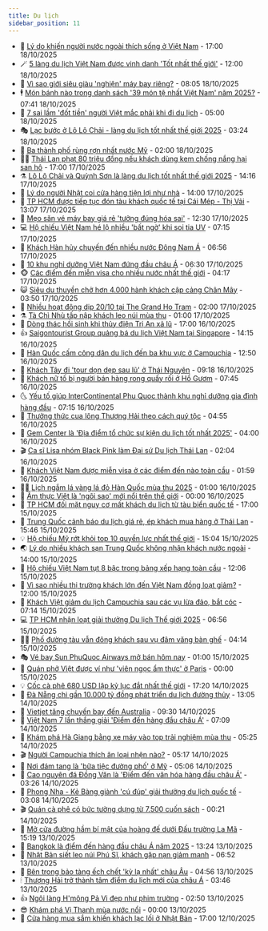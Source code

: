```yaml
---
title: Du lịch
sidebar_position: 11
---
```


<!-- vnexpress-du-lich:START -->
- 💂 [Lý do khiến người nước ngoài thích sống ở Việt Nam](https://vnexpress.net/ly-do-khien-nguoi-nuoc-ngoai-thich-song-o-viet-nam-4950078.html) - 17:00 18/10/2025
- 🪄 [5 làng du lịch Việt Nam được vinh danh &#39;Tốt nhất thế giới&#39;](https://vnexpress.net/5-lang-du-lich-viet-nam-duoc-vinh-danh-tot-nhat-the-gioi-4952851.html) - 12:00 18/10/2025
- 🦅 [Vì sao giới siêu giàu &#39;nghiện&#39; máy bay riêng?](https://vnexpress.net/vi-sao-gioi-sieu-giau-nghien-may-bay-rieng-4950698.html) - 08:05 18/10/2025
- 🕴 [Món bánh nào trong danh sách &#39;39 món tệ nhất Việt Nam&#39; năm 2025?](https://vnexpress.net/mon-banh-nao-trong-danh-sach-39-mon-te-nhat-viet-nam-nam-2025-4952871.html) - 07:41 18/10/2025
- 👀 [7 sai lầm &#39;đốt tiền&#39; người Việt mắc phải khi đi du lịch](https://vnexpress.net/7-sai-lam-dot-tien-nguoi-viet-mac-phai-khi-di-du-lich-4951822.html) - 05:00 18/10/2025
- 🎭 [Lạc bước ở Lô Lô Chải - làng du lịch tốt nhất thế giới 2025](https://vnexpress.net/lac-buoc-o-lo-lo-chai-lang-du-lich-tot-nhat-the-gioi-2025-4952798.html) - 03:24 18/10/2025
- 🦒 [Ba thành phố rùng rợn nhất nước Mỹ](https://vnexpress.net/ba-thanh-pho-rung-ron-nhat-nuoc-my-4951762.html) - 02:00 18/10/2025
- 👨‍🏫 [Thái Lan phạt 80 triệu đồng nếu khách dùng kem chống nắng hại san hô](https://vnexpress.net/thai-lan-phat-80-trieu-dong-neu-khach-dung-kem-chong-nang-hai-san-ho-4952748.html) - 17:00 17/10/2025
- ⚗️ [Lô Lô Chải và Quỳnh Sơn là làng du lịch tốt nhất thế giới 2025](https://vnexpress.net/lo-lo-chai-va-quynh-son-la-lang-du-lich-tot-nhat-the-gioi-2025-4952766.html) - 14:16 17/10/2025
- 🥸 [Lý do người Nhật coi cửa hàng tiện lợi như nhà](https://vnexpress.net/ly-do-nguoi-nhat-coi-cua-hang-tien-loi-nhu-nha-4952538.html) - 14:00 17/10/2025
- 🤠 [TP HCM được tiếp tục đón tàu khách quốc tế tại Cái Mép - Thị Vải](https://vnexpress.net/tp-hcm-duoc-tiep-tuc-don-tau-khach-quoc-te-tai-cai-mep-thi-vai-4952593.html) - 13:07 17/10/2025
- 🚀 [Mẹo săn vé máy bay giá rẻ &#39;tưởng đúng hóa sai&#39;](https://vnexpress.net/meo-san-ve-may-bay-gia-re-tuong-dung-hoa-sai-4952645.html) - 12:30 17/10/2025
- 💻 [Hộ chiếu Việt Nam hé lộ nhiều &#39;bất ngờ&#39; khi soi tia UV](https://vnexpress.net/ho-chieu-viet-nam-he-lo-nhieu-bat-ngo-khi-soi-tia-uv-4952408.html) - 07:15 17/10/2025
- 💼 [Khách Hàn hủy chuyến đến nhiều nước Đông Nam Á](https://vnexpress.net/khach-han-huy-chuyen-den-nhieu-nuoc-dong-nam-a-4952609.html) - 06:56 17/10/2025
- 🤡 [10 khu nghỉ dưỡng Việt Nam đứng đầu châu Á](https://vnexpress.net/10-khu-nghi-duong-viet-nam-dung-dau-chau-a-4952074.html) - 06:30 17/10/2025
- 🐵 [Các điểm đến miễn visa cho nhiều nước nhất thế giới](https://vnexpress.net/cac-diem-den-mien-visa-cho-nhieu-nuoc-nhat-the-gioi-4952505.html) - 04:17 17/10/2025
- 😺 [Siêu du thuyền chở hơn 4.000 hành khách cập cảng Chân Mây](https://vnexpress.net/sieu-du-thuyen-cho-hon-4-000-hanh-khach-cap-cang-chan-may-4952509.html) - 03:50 17/10/2025
- 🌈 [Nhiều hoạt động dịp 20/10 tại The Grand Ho Tram](https://vnexpress.net/nhieu-hoat-dong-dip-20-10-tai-the-grand-ho-tram-4951819.html) - 02:00 17/10/2025
- ⚗️ [Tà Chì Nhù tấp nập khách leo núi mùa thu](https://vnexpress.net/ta-chi-nhu-tap-nap-khach-leo-nui-mua-thu-4951060.html) - 01:00 17/10/2025
- 👀 [Dòng thác hồi sinh khi thủy điện Trị An xả lũ](https://vnexpress.net/dong-thac-hoi-sinh-khi-thuy-dien-tri-an-xa-lu-4952372.html) - 17:00 16/10/2025
- 👍 [Saigontourist Group quảng bá du lịch Việt Nam tại Singapore](https://vnexpress.net/saigontourist-group-quang-ba-du-lich-viet-nam-tai-singapore-4952339.html) - 14:15 16/10/2025
- 💄 [Hàn Quốc cấm công dân du lịch đến ba khu vực ở Campuchia](https://vnexpress.net/han-quoc-cam-cong-dan-du-lich-den-ba-khu-vuc-o-campuchia-4952360.html) - 12:50 16/10/2025
- 🥷 [Khách Tây đi &#39;tour dọn dẹp sau lũ&#39; ở Thái Nguyên](https://vnexpress.net/khach-tay-di-tour-don-dep-sau-lu-o-thai-nguyen-4952162.html) - 09:18 16/10/2025
- 📝 [Khách nữ tố bị người bán hàng rong quấy rối ở Hồ Gươm](https://vnexpress.net/khach-nu-to-bi-nguoi-ban-hang-rong-quay-roi-o-ho-guom-4952077.html) - 07:45 16/10/2025
- 🌜 [Yếu tố giúp InterContinental Phu Quoc thành khu nghỉ dưỡng gia đình hàng đầu](https://vnexpress.net/yeu-to-giup-intercontinental-phu-quoc-thanh-khu-nghi-duong-gia-dinh-hang-dau-4949721.html) - 07:15 16/10/2025
- 📝 [Thưởng thức cua lông Thượng Hải theo cách quý tộc](https://vnexpress.net/thuong-thuc-cua-long-thuong-hai-theo-cach-quy-toc-4950585.html) - 04:55 16/10/2025
- 🧰 [Gem Center là &#39;Địa điểm tổ chức sự kiện du lịch tốt nhất 2025&#39;](https://vnexpress.net/gem-center-la-dia-diem-to-chuc-su-kien-du-lich-tot-nhat-2025-4949774.html) - 04:00 16/10/2025
- 🎬 [Ca sĩ Lisa nhóm Black Pink làm Đại sứ Du lịch Thái Lan](https://vnexpress.net/ca-si-lisa-nhom-black-pink-lam-dai-su-du-lich-thai-lan-4951960.html) - 02:04 16/10/2025
- 🧐 [Khách Việt Nam được miễn visa ở các điểm đến nào toàn cầu](https://vnexpress.net/khach-viet-nam-duoc-mien-visa-o-cac-diem-den-nao-toan-cau-4951971.html) - 01:59 16/10/2025
- 👨‍🏫 [Lịch ngắm lá vàng lá đỏ Hàn Quốc mùa thu 2025](https://vnexpress.net/lich-ngam-la-vang-la-do-han-quoc-mua-thu-2025-4951726.html) - 01:00 16/10/2025
- 🦣 [Ẩm thực Việt là &#39;ngôi sao&#39; mới nổi trên thế giới](https://vnexpress.net/am-thuc-viet-la-ngoi-sao-moi-noi-tren-the-gioi-4951676.html) - 00:00 16/10/2025
- 🌋 [TP HCM đối mặt nguy cơ mất khách du lịch từ tàu biển quốc tế](https://vnexpress.net/tp-hcm-doi-mat-nguy-co-mat-khach-du-lich-tu-tau-bien-quoc-te-4951895.html) - 17:00 15/10/2025
- 🦄 [Trung Quốc cảnh báo du lịch giá rẻ, ép khách mua hàng ở Thái Lan](https://vnexpress.net/trung-quoc-canh-bao-du-lich-gia-re-ep-khach-mua-hang-o-thai-lan-4951886.html) - 15:46 15/10/2025
- 💡 [Hộ chiếu Mỹ rớt khỏi top 10 quyền lực nhất thế giới](https://vnexpress.net/ho-chieu-my-rot-khoi-top-10-quyen-luc-nhat-the-gioi-4951880.html) - 15:04 15/10/2025
- 🌏 [Lý do nhiều khách sạn Trung Quốc không nhận khách nước ngoài](https://vnexpress.net/ly-do-nhieu-khach-san-trung-quoc-khong-nhan-khach-nuoc-ngoai-4951742.html) - 14:00 15/10/2025
- 💂 [Hộ chiếu Việt Nam tụt 8 bậc trong bảng xếp hạng toàn cầu](https://vnexpress.net/ho-chieu-viet-nam-tut-8-bac-trong-bang-xep-hang-toan-cau-4951859.html) - 12:06 15/10/2025
- 🤩 [Vì sao nhiều thị trường khách lớn đến Việt Nam đồng loạt giảm?](https://vnexpress.net/vi-sao-nhieu-thi-truong-khach-lon-den-viet-nam-dong-loat-giam-4950635.html) - 12:00 15/10/2025
- 💪 [Khách Việt giảm du lịch Campuchia sau các vụ lừa đảo, bắt cóc](https://vnexpress.net/khach-viet-giam-du-lich-campuchia-sau-cac-vu-lua-dao-bat-coc-4951658.html) - 07:14 15/10/2025
- 💻 [TP HCM nhận loạt giải thưởng Du lịch Thế giới 2025](https://vnexpress.net/tp-hcm-nhan-loat-giai-thuong-du-lich-the-gioi-2025-4951687.html) - 06:56 15/10/2025
- 🧑‍💻 [Phố đường tàu vẫn đông khách sau vụ đâm văng bàn ghế](https://vnexpress.net/pho-duong-tau-van-dong-khach-sau-vu-dam-vang-ban-ghe-4950648.html) - 04:14 15/10/2025
- 🎭 [Vé bay Sun PhuQuoc Airways mở bán hôm nay](https://vnexpress.net/ve-bay-sun-phuquoc-airways-mo-ban-hom-nay-4951373.html) - 01:00 15/10/2025
- 🧐 [Quán phở Việt được ví như &#39;viên ngọc ẩm thực&#39; ở Paris](https://vnexpress.net/quan-pho-viet-duoc-vi-nhu-vien-ngoc-am-thuc-o-paris-4948661.html) - 00:00 15/10/2025
- 💡 [Cốc cà phê 680 USD lập kỷ lục đắt nhất thế giới](https://vnexpress.net/coc-ca-phe-680-usd-lap-ky-luc-dat-nhat-the-gioi-4951346.html) - 17:20 14/10/2025
- 🌊 [Đà Nẵng chi gần 10.000 tỷ đồng phát triển du lịch đường thủy](https://vnexpress.net/da-nang-chi-gan-10-000-ty-dong-phat-trien-du-lich-duong-thuy-4951380.html) - 13:05 14/10/2025
- 🎃 [Vietjet tăng chuyến bay đến Australia](https://vnexpress.net/vietjet-tang-chuyen-bay-den-australia-4951305.html) - 09:30 14/10/2025
- 🧠 [Việt Nam 7 lần thắng giải &#39;Điểm đến hàng đầu châu Á&#39;](https://vnexpress.net/viet-nam-7-lan-thang-giai-diem-den-hang-dau-chau-a-4951177.html) - 07:09 14/10/2025
- 💄 [Khám phá Hà Giang bằng xe máy vào top trải nghiệm mùa thu](https://vnexpress.net/kham-pha-ha-giang-bang-xe-may-vao-top-trai-nghiem-mua-thu-4951066.html) - 05:25 14/10/2025
- 🎬 [Người Campuchia thích ăn loại nhện nào?](https://vnexpress.net/nguoi-campuchia-thich-an-loai-nhen-nao-4951129.html) - 05:17 14/10/2025
- 🐻 [Nơi đám tang là &#39;bữa tiệc đường phố&#39; ở Mỹ](https://vnexpress.net/noi-dam-tang-la-bua-tiec-duong-pho-o-my-4950539.html) - 05:06 14/10/2025
- 🌝 [Cao nguyên đá Đồng Văn là &#39;Điểm đến văn hóa hàng đầu châu Á&#39;](https://vnexpress.net/cao-nguyen-da-dong-van-la-diem-den-van-hoa-hang-dau-chau-a-4951051.html) - 03:26 14/10/2025
- 🤩 [Phong Nha - Kẻ Bàng giành &#39;cú đúp&#39; giải thưởng du lịch quốc tế](https://vnexpress.net/phong-nha-ke-bang-gianh-cu-dup-giai-thuong-du-lich-quoc-te-4950998.html) - 03:08 14/10/2025
- 🎬 [Quán cà phê có bức tường dựng từ 7.500 cuốn sách](https://vnexpress.net/quan-ca-phe-co-buc-tuong-dung-tu-7-500-cuon-sach-4950911.html) - 00:21 14/10/2025
- 🦩 [Mở cửa đường hầm bí mật của hoàng đế dưới Đấu trường La Mã](https://vnexpress.net/mo-cua-duong-ham-bi-mat-cua-hoang-de-duoi-dau-truong-la-ma-4950919.html) - 15:19 13/10/2025
- 🦍 [Bangkok là điểm đến hàng đầu châu Á năm 2025](https://vnexpress.net/bangkok-la-diem-den-hang-dau-chau-a-nam-2025-4950788.html) - 13:24 13/10/2025
- 👀 [Nhật Bản siết leo núi Phú Sĩ, khách gặp nạn giảm mạnh](https://vnexpress.net/nhat-ban-siet-leo-nui-phu-si-khach-gap-nan-giam-manh-4950655.html) - 06:52 13/10/2025
- 🧰 [Bên trong bảo tàng ếch chết &#39;kỳ lạ nhất&#39; châu Âu](https://vnexpress.net/ben-trong-bao-tang-ech-chet-ky-la-nhat-chau-au-4950384.html) - 04:56 13/10/2025
- 🕯 [Thượng Hải trở thành tâm điểm du lịch mới của châu Á](https://vnexpress.net/thuong-hai-tro-thanh-tam-diem-du-lich-moi-cua-chau-a-4949238.html) - 03:46 13/10/2025
- 👍 [Ngôi làng H&#39;mông Pả Vi đẹp như phim trường](https://vnexpress.net/cam-nang-du-lich-pa-vi-ngoi-lang-h-mong-dep-nhu-phim-truong-4946469.html) - 02:50 13/10/2025
- 😎 [Khám phá Vị Thanh mùa nước nổi](https://vnexpress.net/cam-nang-du-lich-vi-thanh-4947952.html) - 00:00 13/10/2025
- 🐘 [Cửa hàng mua sắm khiến khách lạc lối ở Nhật Bản](https://vnexpress.net/cua-hang-mua-sam-khien-khach-lac-loi-o-nhat-ban-4950396.html) - 17:00 12/10/2025<!-- vnexpress-du-lich:END -->
